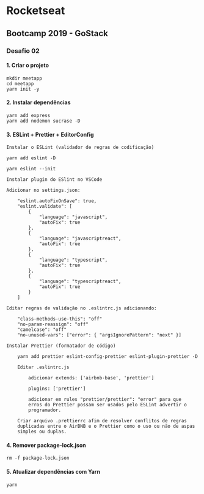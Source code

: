# Rocketseat

## Bootcamp 2019 - GoStack

### Desafio 02

#### 1. Criar o projeto

    mkdir meetapp
    cd meetapp
    yarn init -y

#### 2. Instalar dependências

    yarn add express
    yarn add nodemon sucrase -D

#### 3. ESLint + Prettier + EditorConfig

    Instalar o ESLint (validador de regras de codificação)

    yarn add eslint -D

    yarn eslint --init

    Instalar plugin do ESlint no VSCode

    Adicionar no settings.json:

        "eslint.autoFixOnSave": true,
        "eslint.validate": [
            {
                "language": "javascript",
                "autoFix": true
            },
            {
                "language": "javascriptreact",
                "autoFix": true
            },
            {
                "language": "typescript",
                "autoFix": true
            },
            {
                "language": "typescriptreact",
                "autoFix": true
            }
        ]

    Editar regras de validação no .eslintrc.js adicionando:

        "class-methods-use-this": "off"
        "no-param-reassign": "off"
        "camelcase": "off"
        "no-unused-vars": ["error": { "argsIgnorePattern": "next" }]

    Instalar Prettier (formatador de código)

        yarn add prettier eslint-config-prettier eslint-plugin-prettier -D

        Editar .eslintrc.js

            adicionar extends: ['airbnb-base', 'prettier']

            plugins: ['prettier']

            adicionar em rules "prettier/prettier": "error" para que
            erros do Prettier possam ser usados pelo ESLint advertir o
            programador.

        Criar arquivo .prettierrc afim de resolver conflitos de regras
        duplicadas entre o AirBNB e o Prettier como o uso ou não de aspas
        simples ou duplas.

#### 4. Remover package-lock.json

    rm -f package-lock.json

#### 5. Atualizar dependências com Yarn

    yarn

